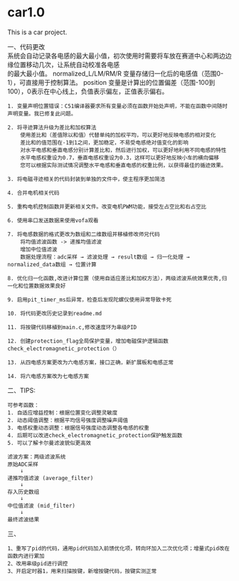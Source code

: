 # car1.0
This is a car project.

  一、代码更改  
    系统会自动记录各电感的最大最小值，初次使用时需要将车放在赛道中心和两边边缘位置移动几次，让系统自动校准各电感  
    的最大最小值。
    normalized_L/LM/RM/R 变量存储归一化后的电感值（范围0-1），可直接用于控制算法。
    position 变量是计算出的位置偏差（范围-100到100），0表示在中心线上，负值表示偏左，正值表示偏右。

    1. 变量声明位置错误：C51编译器要求所有变量必须在函数开始处声明，不能在函数中间随时声明变量。我已修复此问题。
    
    2. 将寻迹算法升级为差比和加权算法
        使用差比和（差值除以和值）代替单纯的加权平均，可以更好地反映电感的相对变化
        差比和的值范围在-1到1之间，更加稳定，不易受电感绝对值变化的影响
        对水平电感和垂直电感分别计算差比和，然后进行加权，可以更好地利用不同电感的特性
        水平电感权重设为0.7，垂直电感权重设为0.3，这样可以更好地反映小车的横向偏移
        您可以根据实际测试情况调整水平电感和垂直电感的权重比例，以获得最佳的循迹效果。
    
    3. 将电磁寻迹相关的代码封装到单独的文件中，使主程序更加简洁
    
    4. 合并电机相关代码
    
    5. 重构电机控制函数并更新相关文件。改变电机PWM功能，接受左占空比和右占空比
    
    6. 使用串口发送数据来使用vofa观看
    
    7. 将电感数据的格式更改为数组和二维数组并移植修改师兄代码
        将均值滤波函数 -> 递推均值滤波
        增加中位值滤波
        数据处理流程：adc采样 → 滤波处理 → result数组 → 归一化处理 → normalized_data数组 → 位置计算
    
    8. 优化归一化函数,改进计算位置（使用自适应差比和加权方法），两级滤波系统效果优秀,归一化和位置数据效果良好
    
    9. 启用pit_timer_ms后异常，检查后发现陀螺仪使用异常导致卡死
    
    10. 将代码更改历史记录到readme.md

    11. 将按键代码移植到main.c,修改速度环为串级PID

    12. 创建protection_flag全局保护变量，增加电磁保护逻辑函数check_electromagnetic_protection（）

    13. 从四电感方案更改为六电感方案，接口正确，新扩展板和电感正常

    14. 将六电感方案改为七电感方案


二、TIPS:

    可参考函数：
    1. 自适应增益控制：根据位置变化调整灵敏度
    2. 动态阈值调整：根据平均信号强度调整噪声阈值
    3. 电感权重动态调整：根据信号强度动态调整各电感的权重
    4. 后期可以改进check_electromagnetic_protection保护触发函数
    5. 可以了解卡尔曼滤波貌似更高效
    
    滤波方案：两级滤波系统
    原始ADC采样
        ↓
    递推均值滤波 (average_filter)
        ↓
    存入历史数组
        ↓
    中位值滤波 (mid_filter)
        ↓
    最终滤波结果

三、

```
1、重写了pid的代码，通用pid代码加入前馈优化项，转向环加入二次优化项；增量式pid改在函数内进行累加
2、改用串级pid进行调控
3、开启定时器1，用来扫描按键，新增按键代码，按键实测正常
```

